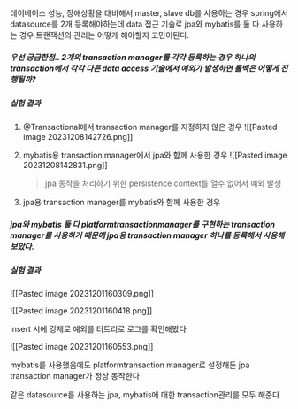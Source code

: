데이베이스 성능, 장애상황을 대비해서 master, slave db를 사용하는 경우 spring에서 datasource를 2개 등록해야하는데 data 접근 기술로 jpa와 mybatis를 둘 다 사용하는 경우 트랜잭션의 관리는 어떻게 해야할지 고민이된다.


##### 우선 궁금한점.. 2개의 transaction manager를 각각 등록하는 경우 하나의 transaction에서 각각 다른 data access 기술에서 예외가 발생하면 롤백은 어떻게 진행될까?

##### 실험 결과

1. @Transactional에서 transaction manager를 지정하지 않은 경우
	![[Pasted image 20231208142726.png]]

2. mybatis용 transaction manager에서 jpa와 함께 사용한 경우
	![[Pasted image 20231208142831.png]]
	> jpa 동작을 처리하기 위한 persistence context를 열수 없어서 예외 발생
	
3. jpa용 transaction manager를 mybatis와 함께 사용한 경우
	



##### jpa와 mybatis 둘 다 platformtransactionmanager를 구현하는 transaction manager를 사용하기 때문에 jpa용 transaction manager 하나를 등록해서 사용해보았다.

##### 실험 결과

![[Pasted image 20231201160309.png]]

![[Pasted image 20231201160418.png]]

insert 시에 강제로 예외를 터트리로 로그를 확인해봤다

![[Pasted image 20231201160553.png]]

mybatis를 사용했음에도  platformtransaction manager로 설정해둔 jpa transaction manager가 정상 동작한다

같은 datasource를 사용하는 jpa, mybatis에 대한 transaction관리를 모두 해준다


